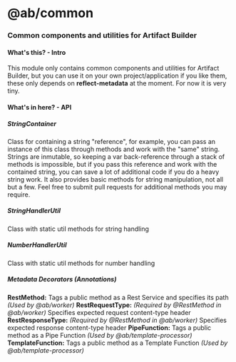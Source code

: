 # @ab/common
### Common components and utilities for Artifact Builder

#### What's this? - Intro

This module only contains common components and utilities for Artifact Builder, but you can use it on your own project/application if you like them, these only depends on **reflect-metadata** at the moment. For now it is very tiny.

#### What's in here? - API

##### StringContainer

Class for containing a string "reference", for example, you can pass an instance of this class through methods and work with the "same" string. Strings are inmutable, so keeping a var back-reference through a stack of methods is impossible, but if you pass this reference and work with the contained string, you can save a lot of additional code if you do a heavy string work.
It also provides basic methods for string manipulation, not all but a few. Feel free to submit pull requests for additional methods you may require.

##### StringHandlerUtil

Class with static util methods for string handling

##### NumberHandlerUtil

Class with static util methods for number handling

##### Metadata Decorators (Annotations)

**RestMethod:** Tags a public method as a Rest Service and specifies its path *(Used by @ab/worker)*
**RestRequestType:** *(Required by @RestMethod in @ab/worker)* Specifies expected request content-type header
**RestResponseType:** *(Required by @RestMethod in @ab/worker)* Specifies expected response content-type header
**PipeFunction:** Tags a public method as a Pipe Function *(Used by @ab/template-processor)*
**TemplateFunction:** Tags a public method as a Template Function *(Used by @ab/template-processor)*
